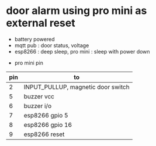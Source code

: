 door alarm using pro mini as external reset
===========================================

- battery powered
- mqtt pub : door status, voltage
- esp8266 : deep sleep, pro mini : sleep with power down


* pro mini pin

| pin | to                                   |
|---- | ------------------------------------ |
|  2  | INPUT_PULLUP, magnetic door switch   |
|  5  | buzzer vcc                           |
|  6  | buzzer i/o                           |
|  7  | esp8266 gpio 5                       |
|  8  | esp8266 gpio 16                      |
|  9  | esp8266 reset                        |

